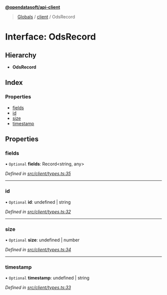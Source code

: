 **[@opendatasoft/api-client](../README.md)**

> [Globals](../globals.md) / [client](../modules/client.md) / OdsRecord

# Interface: OdsRecord

## Hierarchy

* **OdsRecord**

## Index

### Properties

* [fields](client.odsrecord.md#fields)
* [id](client.odsrecord.md#id)
* [size](client.odsrecord.md#size)
* [timestamp](client.odsrecord.md#timestamp)

## Properties

### fields

• `Optional` **fields**: Record<string, any\>

*Defined in [src/client/types.ts:35](https://github.com/opendatasoft/ods-dataviz-sdk/blob/8246d9d/packages/api-client/src/client/types.ts#L35)*

___

### id

• `Optional` **id**: undefined \| string

*Defined in [src/client/types.ts:32](https://github.com/opendatasoft/ods-dataviz-sdk/blob/8246d9d/packages/api-client/src/client/types.ts#L32)*

___

### size

• `Optional` **size**: undefined \| number

*Defined in [src/client/types.ts:34](https://github.com/opendatasoft/ods-dataviz-sdk/blob/8246d9d/packages/api-client/src/client/types.ts#L34)*

___

### timestamp

• `Optional` **timestamp**: undefined \| string

*Defined in [src/client/types.ts:33](https://github.com/opendatasoft/ods-dataviz-sdk/blob/8246d9d/packages/api-client/src/client/types.ts#L33)*
